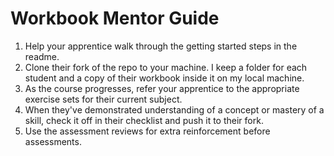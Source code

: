 # Workbook Mentor Guide

1. Help your apprentice walk through the getting started steps in the readme.
2. Clone their fork of the repo to your machine. I keep a folder for each student and a copy of their workbook inside it on my local machine.
3. As the course progresses, refer your apprentice to the appropriate exercise sets for their current subject.
4. When they've demonstrated understanding of a concept or mastery of a skill, check it off in their checklist and push it to their fork.
5. Use the assessment reviews for extra reinforcement before assessments.
